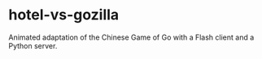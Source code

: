 hotel-vs-gozilla
================

Animated adaptation of the Chinese Game of Go with a Flash client and a Python server.
